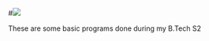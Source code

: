 #<img src="https://img.icons8.com/color/50/000000/c-programming.png"/>

These are some basic programs done during my B.Tech S2
